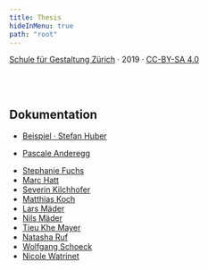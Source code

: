 ```yaml
---
title: Thesis
hideInMenu: true
path: "root"
---
```




<div class="column__text">


[Schule für Gestaltung Zürich](https://sfgz.ch/) · 2019 · [CC-BY-SA 4.0](https://creativecommons.org/licenses/by-sa/4.0/)


<br />
<br />


## Dokumentation

* [Beispiel · Stefan Huber](/posts/2020/example/)


* [Pascale Anderegg](/posts/2020/pascale/)
<!-- * [Marius Becker](/posts/2020/marius/) -->
* [Stephanie Fuchs](/posts/2020/steffi/)
* [Marc Hatt](/posts/2020/marc/)
* [Severin Kilchhofer](/posts/2020/severin/)
* [Matthias Koch](/posts/2020/matthias/)
* [Lars Mäder](/posts/2020/lars/)
* [Nils Mäder](/posts/2020/nils/)
* [Tieu Khe Mayer](/posts/2020/tieukhe/)
* [Natasha Ruf](/posts/2020/natasha/)
* [Wolfgang Schoeck](/posts/2020/wolfgang/)
* [Nicole Watrinet](/posts/2020/nicole/)


</div>
